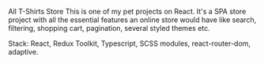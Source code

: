 All T-Shirts Store
This is one of my pet projects on React. It's a SPA store project with all the essential features an online store would have like search, filtering, shopping cart, pagination, several styled themes etc.

Stack: React, Redux Toolkit, Typescript, SCSS modules, react-router-dom, adaptive.
